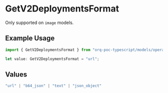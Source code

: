 # GetV2DeploymentsFormat

Only supported on `image` models.

## Example Usage

```typescript
import { GetV2DeploymentsFormat } from "orq-poc-typescript/models/operations";

let value: GetV2DeploymentsFormat = "url";
```

## Values

```typescript
"url" | "b64_json" | "text" | "json_object"
```